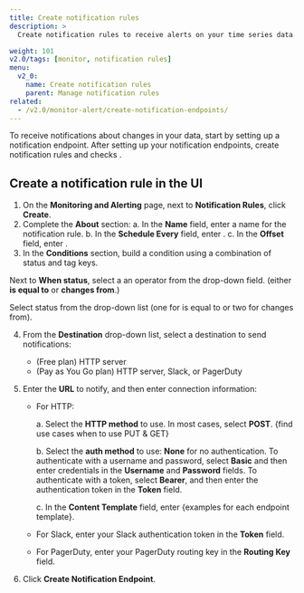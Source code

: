 ```yaml
---
title: Create notification rules
description: >
  Create notification rules to receive alerts on your time series data.

weight: 101
v2.0/tags: [monitor, notification rules]
menu:
  v2_0:
    name: Create notification rules
    parent: Manage notification rules
related:
  - /v2.0/monitor-alert/create-notification-endpoints/
---
```


To receive notifications about changes in your data, start by setting up a notification endpoint. After setting up your notification endpoints, create notification rules <insertlink> and checks <insertlink>.

## Create a notification rule in the UI

1. On the **Monitoring and Alerting** page, next to **Notification Rules**, click **Create**.
2. Complete the **About** section:
  a. In the **Name** field, enter a name for the notification rule.
  b. In the **Schedule Every** field, enter .
  c. In the **Offset** field, enter .
3. In the **Conditions** section, build a condition using a combination of status and tag keys.

Next to **When status**, select a an operator from the drop-down field. (either **is equal to** or **changes from**.)

Select status from the drop-down list (one for is equal to or two for changes from).


4. From the **Destination** drop-down list, select a destination to send notifications:
   - (Free plan) HTTP server
   - (Pay as You Go plan) HTTP server, Slack, or PagerDuty
5. Enter the **URL** to notify, and then enter connection information:

   - For HTTP:

        a. Select the **HTTP method** to use. In most cases, select **POST**. {find use cases when to use PUT & GET}

        b. Select the **auth method** to use: **None** for no authentication. To authenticate with a username and password, select **Basic** and then enter credentials in the **Username** and **Password** fields. To authenticate with a token, select **Bearer**, and then enter the authentication token in the **Token** field.

        c. In the **Content Template** field, enter {examples for each endpoint template}.

    - For Slack, enter your Slack authentication token in the **Token** field.
    - For PagerDuty, enter your PagerDuty routing key in the **Routing Key** field.

5. Click **Create Notification Endpoint**.
